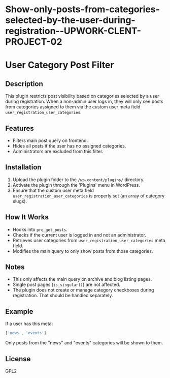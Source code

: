# Show-only-posts-from-categories-selected-by-the-user-during-registration--UPWORK-CLENT-PROJECT-02

# User Category Post Filter

## Description

This plugin restricts post visibility based on categories selected by a user during registration. When a non-admin user logs in, they will only see posts from categories assigned to them via the custom user meta field `user_registration_user_categories`.

## Features

- Filters main post query on frontend.
- Hides all posts if the user has no assigned categories.
- Administrators are excluded from this filter.

## Installation

1. Upload the plugin folder to the `/wp-content/plugins/` directory.
2. Activate the plugin through the 'Plugins' menu in WordPress.
3. Ensure that the custom user meta field `user_registration_user_categories` is properly set (an array of category slugs).

## How It Works

- Hooks into `pre_get_posts`.
- Checks if the current user is logged in and not an administrator.
- Retrieves user categories from `user_registration_user_categories` meta field.
- Modifies the main query to only show posts from those categories.

## Notes

- This only affects the main query on archive and blog listing pages.
- Single post pages (`is_singular()`) are not affected.
- The plugin does not create or manage category checkboxes during registration. That should be handled separately.

## Example

If a user has this meta:

```php
['news', 'events']
```

Only posts from the "news" and "events" categories will be shown to them.

## License

GPL2
